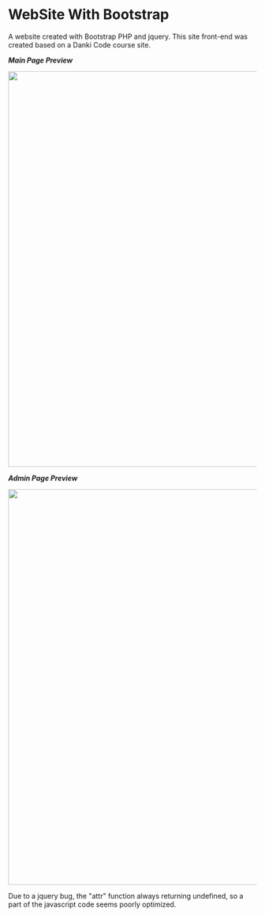 # WebSite With Bootstrap
 A website created with Bootstrap PHP and jquery.
 This site front-end was created based on a Danki Code course site.
 
 __*Main Page Preview*__
 
 <img src="https://github.com/Gabriel-Spinola/WebSite-WIth-Bootstrap/blob/main/App/images/prints/Main.png" width=800px>
 
  __*Admin Page Preview*__

 <img src="https://github.com/Gabriel-Spinola/WebSite-WIth-Bootstrap/blob/main/App/images/prints/Admin.png" width=800px>
 
 Due to a jquery bug, the "attr" function always returning undefined, so a part of the javascript code seems poorly optimized.
